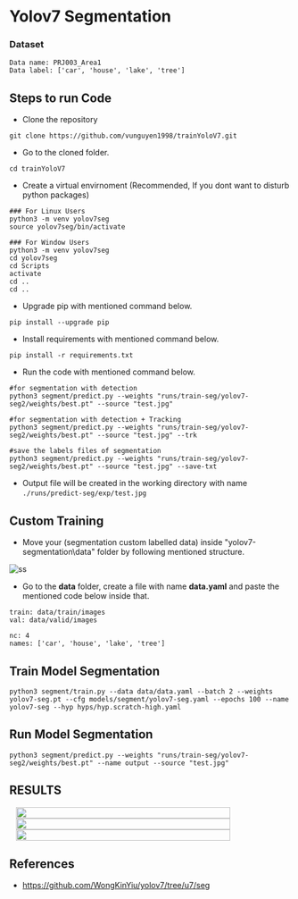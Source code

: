 # Yolov7 Segmentation 

### Dataset 
```
Data name: PRJ003_Area1
Data label: ['car', 'house', 'lake', 'tree']
```

## Steps to run Code

- Clone the repository
```
git clone https://github.com/vunguyen1998/trainYoloV7.git
```
- Go to the cloned folder.
```
cd trainYoloV7
```
- Create a virtual envirnoment (Recommended, If you dont want to disturb python packages)
```
### For Linux Users
python3 -m venv yolov7seg
source yolov7seg/bin/activate

### For Window Users
python3 -m venv yolov7seg
cd yolov7seg
cd Scripts
activate
cd ..
cd ..
```
- Upgrade pip with mentioned command below.
```
pip install --upgrade pip
```
- Install requirements with mentioned command below.
```
pip install -r requirements.txt
```

- Run the code with mentioned command below.
```
#for segmentation with detection
python3 segment/predict.py --weights "runs/train-seg/yolov7-seg2/weights/best.pt" --source "test.jpg"

#for segmentation with detection + Tracking
python3 segment/predict.py --weights "runs/train-seg/yolov7-seg2/weights/best.pt" --source "test.jpg" --trk

#save the labels files of segmentation
python3 segment/predict.py --weights "runs/train-seg/yolov7-seg2/weights/best.pt" --source "test.jpg" --save-txt
```

- Output file will be created in the working directory with name `./runs/predict-seg/exp/test.jpg`


## Custom Training

- Move your (segmentation custom labelled data) inside "yolov7-segmentation\data" folder by following mentioned structure.

![ss](https://user-images.githubusercontent.com/62513924/190388927-62a3ee84-bad8-4f59-806f-1185acdc8acb.png)



- Go to the <b>data</b> folder, create a file with name <b>data.yaml</b> and paste the mentioned code below inside that.

```
train: data/train/images
val: data/valid/images

nc: 4
names: ['car', 'house', 'lake', 'tree']
```
## Train Model Segmentation
```
python3 segment/train.py --data data/data.yaml --batch 2 --weights yolov7-seg.pt --cfg models/segment/yolov7-seg.yaml --epochs 100 --name yolov7-seg --hyp hyps/hyp.scratch-high.yaml

```

## Run Model Segmentation
```
python3 segment/predict.py --weights "runs/train-seg/yolov7-seg2/weights/best.pt" --name output --source "test.jpg"
```

## RESULTS
<style>
.result {
  width: 100%;
  display: flex;
  flex-wrap: wrap;
  justify-content: center;
  align-items: center;
}
.result img {
  width: 80%;
  min-width: 480px;
  max-width: 640px;

}
</style>
<div class="result">
  <img src="/yolov7-segmentation/runs/train-seg/yolov7-seg/val_batch0_pred.jpg">
  <img src="/yolov7-segmentation/runs/train-seg/yolov7-seg/val_batch1_pred.jpg">
  <img src="/yolov7-segmentation/runs/train-seg/yolov7-seg/val_batch2_pred.jpg">
</div>


## References
- https://github.com/WongKinYiu/yolov7/tree/u7/seg
